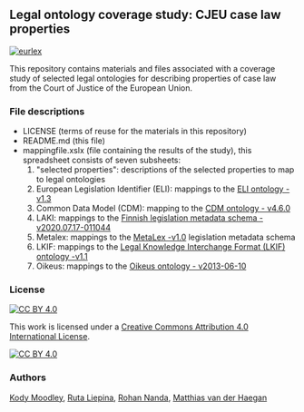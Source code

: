 ## Legal ontology coverage study: CJEU case law properties

[<img src="https://peacepalacelibrary.nl/sites/default/files/styles/featured_image/public/2020-05/EUR-Lex_0.jpg" alt="eurlex" title="eurlex" />](http://eur-lex.europa.eu/homepage.html)

This repository contains materials and files associated with a coverage study of selected legal ontologies for describing properties of case law from the Court of Justice of the European Union.

### File descriptions

+ LICENSE (terms of reuse for the materials in this repository)
+ README.md (this file)
+ mappingfile.xslx (file containing the results of the study), this spreadsheet consists of seven subsheets:
    1. "selected properties": descriptions of the selected properties to map to legal ontologies
    2. European Legislation Identifier (ELI): mappings to the [ELI ontology - v1.3](https://op.europa.eu/documents/3938058/7399866/eli.owl)
    3. Common Data Model (CDM): mapping to the [CDM ontology - v4.6.0](https://op.europa.eu/o/opportal-service/euvoc-download-handler?cellarURI=http%3A%2F%2Fpublications.europa.eu%2Fresource%2Fcellar%2F0041595b-2d9d-11eb-b27b-01aa75ed71a1.0001.01%2FDOC_1&fileName=cdm.rdf)
    4. LAKI: mappings to the [Finnish legislation metadata schema - v2020.07.17-011044](https://databus.dbpedia.org/ontologies/purl.org/finlex--schema--laki)
    5. Metalex: mappings to the [MetaLex -v1.0](http://www.metalex.eu/metalex-cen.owl) legislation metadata schema
    6. LKIF: mappings to the [Legal Knowledge Interchange Format (LKIF) ontology -v1.1](https://github.com/RinkeHoekstra/lkif-core)
    7. Oikeus: mappings to the [Oikeus ontology - v2013-06-10](https://databus.dbpedia.org/ontologies/purl.org/finlex--schema--oikeus)

### License
[![CC BY 4.0][cc-by-shield]][cc-by]

This work is licensed under a
[Creative Commons Attribution 4.0 International License][cc-by].

[![CC BY 4.0][cc-by-image]][cc-by]

[cc-by]: http://creativecommons.org/licenses/by/4.0/
[cc-by-image]: https://i.creativecommons.org/l/by/4.0/88x31.png
[cc-by-shield]: https://img.shields.io/badge/License-CC%20BY%204.0-lightgrey.svg

### Authors
[Kody Moodley](https://www.maastrichtuniversity.nl/kody.moodley), [Ruta Liepina](https://www.maastrichtuniversity.nl/p70067150), [Rohan Nanda](https://www.maastrichtuniversity.nl/p70070981), [Matthias van der Haegan](https://www.maastrichtuniversity.nl/p70067255)


